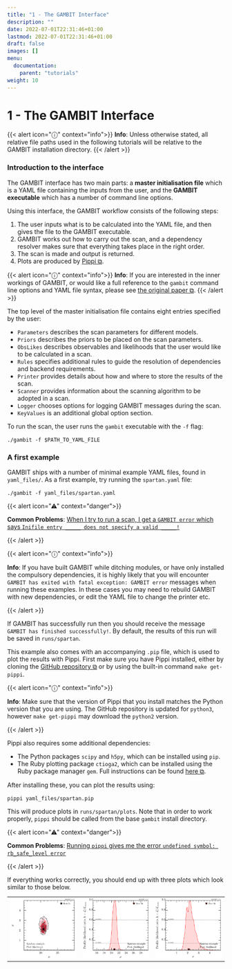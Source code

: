 ```yaml
---
title: "1 - The GAMBIT Interface"
description: ""
date: 2022-07-01T22:31:46+01:00
lastmod: 2022-07-01T22:31:46+01:00
draft: false
images: []
menu:
  documentation:
    parent: "tutorials"
weight: 10
---
```


# 1 - The GAMBIT Interface

{{< alert icon="ⓘ" context="info">}}
**Info**: Unless otherwise stated, all relative file paths used in the following tutorials will be relative to the GAMBIT installation directory.
{{< /alert >}}

### Introduction to the interface

The GAMBIT interface has two main parts: a **master initialisation file** which is a YAML file containing the inputs from the user, and the **GAMBIT executable** which has a number of command line options.

Using this interface, the GAMBIT workflow consists of the following steps:

1. The user inputs what is to be calculated into the YAML file, and then gives the file to the GAMBIT executable.
2. GAMBIT works out how to carry out the scan, and a dependency resolver makes sure that everything takes place in the right order.
3. The scan is made and output is returned.
4. Plots are produced by [Pippi ⧉](https://github.com/patscott/pippi).

{{< alert icon="ⓘ" context="info">}}
**Info**: If you are interested in the inner workings of GAMBIT, or would like a full reference to the `gambit` command line options and YAML file syntax, please see [the original paper ⧉](https://arxiv.org/abs/1705.07908).
{{< /alert >}}

The top level of the master initialisation file contains eight entries specified by the user:

- `Parameters` describes the scan parameters for different models.
- `Priors` describes the priors to be placed on the scan parameters.
- `ObsLikes` describes observables and likelihoods that the user would like to be calculated in a scan.
- `Rules` specifies additional rules to guide the resolution of dependencies and backend requirements.
- `Printer` provides details about how and where to store the results of the scan.
- `Scanner` provides information about the scanning algorithm to be adopted in a scan.
- `Logger` chooses options for logging GAMBIT messages during the scan.
- `KeyValues` is an additional global option section.

To run the scan, the user runs the `gambit` executable with the `-f` flag:

```
./gambit -f $PATH_TO_YAML_FILE
```

### A first example

GAMBIT ships with a number of minimal example YAML files, found in `yaml_files/`. As a first example, try running the `spartan.yaml` file:

```
./gambit -f yaml_files/spartan.yaml
```

{{< alert icon="⚠" context="danger">}}

**Common Problems**: [When I try to run a scan, I get a `GAMBIT error` which says `Inifile entry _____ does not specify a valid _____!`](/documentation/help/common_problems_and_questions/#when-i-try-to-run-a-scan-i-get-a-gambit-error-which-says-inifile-entry-does-not-specify-a-valid)

{{< /alert >}}

{{< alert icon="ⓘ" context="info">}}

**Info**: If you have built GAMBIT while ditching modules, or have only installed the compulsory dependencies, it is highly likely that you will encounter `GAMBIT has exited with fatal exception: GAMBIT error` messages when running these examples. In these cases you may need to rebuild GAMBIT with new dependencies, or edit the YAML file to change the printer etc.

{{< /alert >}}

If GAMBIT has successfully run then you should receive the message `GAMBIT has finished successfully!`. By default, the results of this run will be saved in `runs/spartan`.

This example also comes with an accompanying `.pip` file, which is used to plot the results with Pippi. First make sure you have Pippi installed, either by cloning the [GitHub repository ⧉](https://github.com/patscott/pippi) or by using the built-in command `make get-pippi`.

{{< alert icon="ⓘ" context="info">}}

**Info**: Make sure that the version of Pippi that you install matches the Python version that you are using. The GitHub repository is updated for `python3`, however `make get-pippi` may download the `python2` version.

{{< /alert >}}

Pippi also requires some additional dependencies:

- The Python packages `scipy` and `h5py`, which can be installed using `pip`.
- The Ruby plotting package `ctioga2`, which can be installed using the Ruby package manager `gem`. Full instructions can be found [here ⧉](https://ctioga2.sourceforge.net/install.html).

After installing these, you can plot the results using:

```
pippi yaml_files/spartan.pip
```

This will produce plots in `runs/spartan/plots`. Note that in order to work properly, `pippi` should be called from the base `gambit` install directory.

{{< alert icon="⚠" context="danger">}}

**Common Problems**: [Running `pippi` gives me the error `undefined symbol: rb_safe_level error`](/documentation/help/common_problems_and_questions/#running-pippi-gives-me-the-error-undefined-symbol-rb-safe-level-error)

{{< /alert >}}

If everything works correctly, you should end up with three plots which look similar to those below.

<table>
  <tr>
    <td><img src="/images/tutorial1.png" alt="tutorial1" style="width:200px">
    </td>
   <td><img src="/images/tutorial2.png" alt="tutorial2" style="width:200px">
    </td>
    <td><img src="/images/tutorial3.png" alt="tutorial3" style="width:200px"> 
    </td>
  </tr>
</table>
